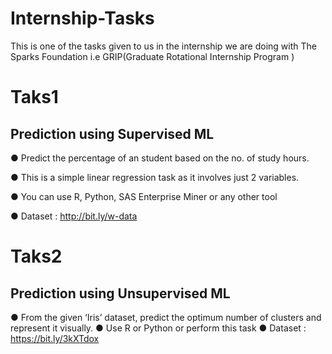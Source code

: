 # Internship-Tasks
This is one of the tasks given to us in the internship we are doing with The Sparks Foundation i.e GRIP(Graduate Rotational Internship Program )

# Taks1
## Prediction using Supervised ML 
● Predict the percentage of an student based on the no. of study hours.

● This is a simple linear  regression task as it involves just 2 variables.

● You can use R, Python, SAS Enterprise Miner or any other tool

● Dataset : http://bit.ly/w-data 

# Taks2
## Prediction using Unsupervised ML 
● From the given ‘Iris’ dataset, predict the optimum number of  clusters and represent it visually. 
● Use R or Python or perform this task
● Dataset : https://bit.ly/3kXTdox
